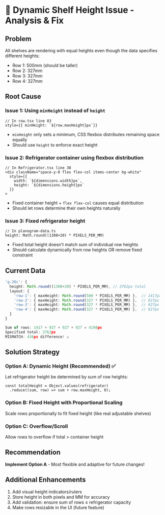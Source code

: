 # 🔧 Dynamic Shelf Height Issue - Analysis & Fix

## Problem
All shelves are rendering with equal heights even though the data specifies different heights:
- Row 1: 500mm (should be taller)
- Row 2: 327mm
- Row 3: 327mm  
- Row 4: 327mm

## Root Cause

### Issue 1: Using `minHeight` instead of `height`
```tsx
// In row.tsx line 83
style={{ minHeight: `${row.maxHeight}px`}}
```
- `minHeight` only sets a minimum, CSS flexbox distributes remaining space equally
- Should use `height` to enforce exact height

### Issue 2: Refrigerator container using flexbox distribution
```tsx
// In Refrigerator.tsx line 38
<div className="space-y-0 flex flex-col items-center bg-white"
  style={{
    width: `${dimensions.width}px`,
    height: `${dimensions.height}px`
  }}
>
```
- Fixed container height + `flex flex-col` causes equal distribution
- Should let rows determine their own heights naturally

### Issue 3: Fixed refrigerator height
```tsx
// In planogram-data.ts
height: Math.round((1308+20) * PIXELS_PER_MM)
```
- Fixed total height doesn't match sum of individual row heights
- Should calculate dynamically from row heights OR remove fixed constraint

## Current Data
```typescript
'g-26c': {
  height: Math.round((1308+20) * PIXELS_PER_MM), // 3762px total
  layout: {
    'row-1': { maxHeight: Math.round(500 * PIXELS_PER_MM) },  // 1417px
    'row-2': { maxHeight: Math.round(327 * PIXELS_PER_MM) },  // 927px
    'row-3': { maxHeight: Math.round(327 * PIXELS_PER_MM) },  // 927px
    'row-4': { maxHeight: Math.round(327 * PIXELS_PER_MM) },  // 927px
  }
}

Sum of rows: 1417 + 927 + 927 + 927 = 4198px
Specified total: 3762px
MISMATCH: 436px difference! ⚠️
```

## Solution Strategy

### Option A: Dynamic Height (Recommended) ✅
Let refrigerator height be determined by sum of row heights:
```tsx
const totalHeight = Object.values(refrigerator)
  .reduce((sum, row) => sum + row.maxHeight, 0);
```

### Option B: Fixed Height with Proportional Scaling
Scale rows proportionally to fit fixed height (like real adjustable shelves)

### Option C: Overflow/Scroll
Allow rows to overflow if total > container height

## Recommendation
**Implement Option A** - Most flexible and adaptive for future changes!

## Additional Enhancements
1. Add visual height indicators/rulers
2. Store height in both pixels and MM for accuracy
3. Add validation: ensure sum of rows ≤ refrigerator capacity
4. Make rows resizable in the UI (future feature)
